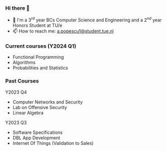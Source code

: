 ### Hi there 👋
- 📖 I'm a $3^{rd}$ year BCs Computer Science and Engineering and a $2^{nd}$ year Honors Student at TU/e 
- 📫 How to reach me: a.popescu1@student.tue.nl

### Current courses (Y2024 Q1)
- Functional Programming
- Algorithms
- Probabilities and Statistics

### Past Courses
Y2023
Q4
- Computer Networks and Security
- Lab on Offensive Security
- Linear Algebra

Y2023 
Q3
- Software Specifications
- DBL App Development
- Internet Of Things (Validation to Sales)
